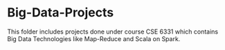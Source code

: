 # Big-Data-Projects
This folder includes projects done under course CSE 6331 which contains Big Data Technologies like Map-Reduce and Scala on Spark. 
